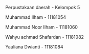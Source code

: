 Perpustakaan daerah - Kelompok 5


Muhammad Ilham - 11181054

Muhammad Noor Ilham - 11181060

Wahyu achmad Shafardan - 11181082

Yauliana Dwianti - 11181084
